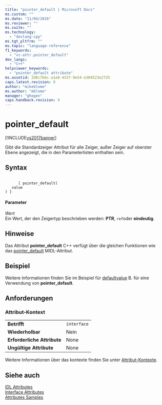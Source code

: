 ```yaml
---
title: "pointer_default | Microsoft Docs"
ms.custom: ""
ms.date: "11/04/2016"
ms.reviewer: ""
ms.suite: ""
ms.technology: 
  - "devlang-cpp"
ms.tgt_pltfrm: ""
ms.topic: "language-reference"
f1_keywords: 
  - "vc-attr.pointer_default"
dev_langs: 
  - "C++"
helpviewer_keywords: 
  - "pointer_default attribute"
ms.assetid: 2d0c7bbc-a1e8-4337-9e54-e304523e2735
caps.latest.revision: 9
author: "mikeblome"
ms.author: "mblome"
manager: "ghogen"
caps.handback.revision: 9
---
```

# pointer_default
[!INCLUDE[vs2017banner](../assembler/inline/includes/vs2017banner.md)]

Gibt die Standardzeiger Attribut für alle Zeiger, außer Zeiger auf oberster Ebene angezeigt, die in den Parameterlisten enthalten sein.  
  
## Syntax  
  
```  
  
      [ pointer_default(  
   value  
) ]  
```  
  
#### Parameter  
 *Wert*  
 Ein Wert, der den Zeigertyp beschrieben werden: **PTR**, `ref`oder **eindeutig**.  
  
## Hinweise  
 Das Attribut **pointer\_default** C\+\+ verfügt über die gleichen Funktionen wie das [pointer\_default](http://msdn.microsoft.com/library/windows/desktop/aa367141) MIDL\-Attribut.  
  
## Beispiel  
 Weitere Informationen finden Sie im Beispiel für [defaultvalue](../windows/defaultvalue.md) B. für eine Verwendung von **pointer\_default**.  
  
## Anforderungen  
  
### Attribut\-Kontext  
  
|||  
|-|-|  
|**Betrifft**|`interface`|  
|**Wiederholbar**|Nein|  
|**Erforderliche Attribute**|None|  
|**Ungültige Attribute**|None|  
  
 Weitere Informationen über das kontexte finden Sie unter [Attribut\-Kontexte](../windows/attribute-contexts.md).  
  
## Siehe auch  
 [IDL Attributes](../windows/idl-attributes.md)   
 [Interface Attributes](../windows/interface-attributes.md)   
 [Attributes Samples](assetId:///558ebdb2-082f-44dc-b442-d8d33bf7bdb8)